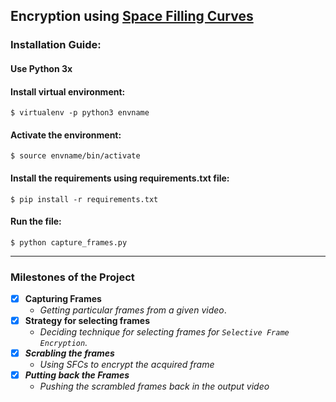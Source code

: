 ## Encryption using [Space Filling Curves](https://en.wikipedia.org/wiki/Space-filling_curve)



### Installation Guide:

#### Use Python 3x

#### Install virtual environment: 
`$ virtualenv -p python3 envname` 
#### Activate the environment: 
`$ source envname/bin/activate`
#### Install the requirements using requirements.txt file: 
`$ pip install -r requirements.txt`

#### Run the file: 
`$ python capture_frames.py`


---

### Milestones of the Project

- [x] <b>Capturing Frames</b>
	- <i>Getting particular frames from a given video</i>.
- [x] <b>Strategy for selecting frames</b>
	- <i> Deciding technique for selecting frames for `Selective Frame Encryption`.
- [x] <b>Scrabling the frames</b>
	- <i>Using SFCs to encrypt the acquired frame</i>
- [x] <b>Putting back the Frames</b>
	- <i>Pushing the scrambled frames back in the output video</i>